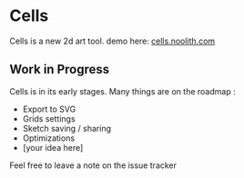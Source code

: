 # Cells

Cells is a new 2d art tool.
demo here: [cells.noolith.com](http://cells.noolith.com)

## Work in Progress

Cells is in its early stages. Many things are on the roadmap :

* Export to SVG
* Grids settings
* Sketch saving / sharing
* Optimizations
* [your idea here]

Feel free to leave a note on the issue tracker